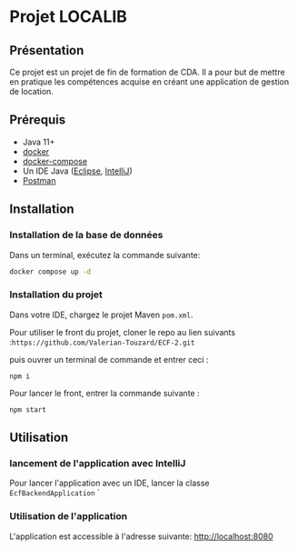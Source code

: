 # Projet LOCALIB

## Présentation

Ce projet est un projet de fin de formation de CDA. Il a pour but de mettre en pratique les compétences acquise
en créant une application de gestion de location.

## Prérequis

* Java 11+
* [docker](https://www.docker.com/products/docker-desktop)
* [docker-compose](https://docs.docker.com/compose/install/)
* Un IDE Java ([Eclipse](https://www.eclipse.org/downloads/), [IntelliJ](https://www.jetbrains.com/fr-fr/idea/))
* [Postman](http://www.postman.com)

## Installation

### Installation de la base de données

Dans un terminal, exécutez la commande suivante:

```bash
docker compose up -d
```
### Installation du projet
Dans votre IDE, chargez le projet Maven `pom.xml`.

Pour utiliser le front du projet, cloner le repo au lien suivants :`https://github.com/Valerian-Touzard/ECF-2.git`

puis ouvrer un terminal de commande et entrer ceci :
```
npm i
```

Pour lancer le front, entrer la commande suivante :
```
npm start
```


## Utilisation

### lancement de l'application avec IntelliJ
Pour lancer l'application avec un IDE, lancer la classe `EcfBackendApplication`
`

### Utilisation de l'application

L'application est accessible à l'adresse suivante: [http://localhost:8080](http://localhost:8080)
